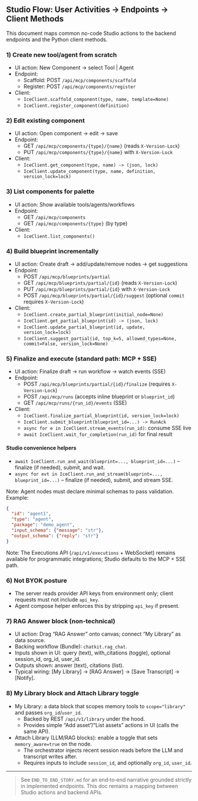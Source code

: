 ## Studio Flow: User Activities → Endpoints → Client Methods

This document maps common no-code Studio actions to the backend endpoints and the Python client methods.

### 1) Create new tool/agent from scratch
- UI action: New Component → select Tool | Agent
- Endpoint:
  - Scaffold: POST `/api/mcp/components/scaffold`
  - Register: POST `/api/mcp/components/register`
- Client:
  - `IceClient.scaffold_component(type, name, template=None)`
  - `IceClient.register_component(definition)`

### 2) Edit existing component
- UI action: Open component → edit → save
- Endpoint:
  - GET `/api/mcp/components/{type}/{name}` (reads `X-Version-Lock`)
  - PUT `/api/mcp/components/{type}/{name}` with `X-Version-Lock`
- Client:
  - `IceClient.get_component(type, name) -> (json, lock)`
  - `IceClient.update_component(type, name, definition, version_lock=lock)`

### 3) List components for palette
- UI action: Show available tools/agents/workflows
- Endpoint:
  - GET `/api/mcp/components`
  - GET `/api/mcp/components/{type}` (by type)
- Client:
  - `IceClient.list_components()`

### 4) Build blueprint incrementally
- UI action: Create draft → add/update/remove nodes → get suggestions
- Endpoint:
  - POST `/api/mcp/blueprints/partial`
  - GET `/api/mcp/blueprints/partial/{id}` (reads `X-Version-Lock`)
  - PUT `/api/mcp/blueprints/partial/{id}` with `X-Version-Lock`
  - POST `/api/mcp/blueprints/partial/{id}/suggest` (optional `commit` requires `X-Version-Lock`)
- Client:
  - `IceClient.create_partial_blueprint(initial_node=None)`
  - `IceClient.get_partial_blueprint(id) -> (json, lock)`
  - `IceClient.update_partial_blueprint(id, update, version_lock=lock)`
  - `IceClient.suggest_partial(id, top_k=5, allowed_types=None, commit=False, version_lock=None)`

### 5) Finalize and execute (standard path: MCP + SSE)
- UI action: Finalize draft → run workflow → watch events (SSE)
- Endpoint:
  - POST `/api/mcp/blueprints/partial/{id}/finalize` (requires `X-Version-Lock`)
  - POST `/api/mcp/runs` (accepts inline blueprint or `blueprint_id`)
  - GET `/api/mcp/runs/{run_id}/events` (SSE)
- Client:
  - `IceClient.finalize_partial_blueprint(id, version_lock=lock)`
  - `IceClient.submit_blueprint(blueprint_id=...) -> RunAck`
  - `async for e in IceClient.stream_events(run_id)`: consume SSE live
  - `await IceClient.wait_for_completion(run_id)` for final result

#### Studio convenience helpers
- `await IceClient.run_and_wait(blueprint=..., blueprint_id=...)` – finalize (if needed), submit, and wait.
- `async for evt in IceClient.run_and_stream(blueprint=..., blueprint_id=...)` – finalize (if needed), submit, and stream SSE.

Note: Agent nodes must declare minimal schemas to pass validation. Example:
```json
{
  "id": "agent1",
  "type": "agent",
  "package": "demo_agent",
  "input_schema": {"message": "str"},
  "output_schema": {"reply": "str"}
}
```

Note: The Executions API (`/api/v1/executions` + WebSocket) remains available
for programmatic integrations; Studio defaults to the MCP + SSE path.

### 6) Not BYOK posture
- The server reads provider API keys from environment only; client requests must not include `api_key`.
- Agent compose helper enforces this by stripping `api_key` if present.

### 7) RAG Answer block (non-technical)
- UI action: Drag “RAG Answer” onto canvas; connect “My Library” as data source.
- Backing workflow (Bundle): `chatkit.rag_chat`.
- Inputs shown in UI: query (text), with_citations (toggle), optional session_id, org_id, user_id.
- Outputs shown: answer (text), citations (list).
- Typical wiring: [My Library] → [RAG Answer] → [Save Transcript] → [Notify].

### 8) My Library block and Attach Library toggle
- My Library: a data block that scopes memory tools to `scope="library"` and passes `org_id`/`user_id`.
  - Backed by REST `/api/v1/library` under the hood.
  - Provides simple “Add asset”/“List assets” actions in UI (calls the same API).
- Attach Library (LLM/RAG blocks): enable a toggle that sets `memory_aware=true` on the node.
  - The orchestrator injects recent session reads before the LLM and transcript writes after.
  - Requires inputs to include `session_id`, and optionally `org_id`, `user_id`.

---

> See `END_TO_END_STORY.md` for an end‑to‑end narrative grounded strictly in implemented endpoints. This doc remains a mapping between Studio actions and backend APIs.
